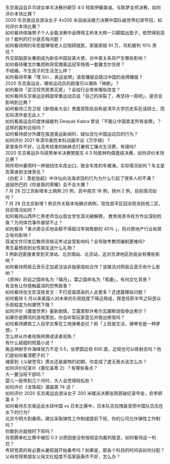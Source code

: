 东京奥运会乒乓球女单半决赛孙颖莎 4:0 轻取伊藤美诚，与陈梦会师决赛，如何评价本场比赛？  
2020 东京奥运会游泳女子 4x200 米自由泳接力决赛中国队破世界纪录夺冠，如何评价本场比赛？  
如何看待体操男子个人全能决赛中金牌得主桥本大辉一只脚踏出垫子，依然得到高分？裁判的打分是否有问题？  
如何看待网约车拒载哮喘老人后阻碍就医，家属索赔 61 万，司机被判 10% 责任？  
外交部副部长秦刚成为新任中国驻美大使，对中美关系将产生哪些影响？  
如何看待雅戈尔集团称将奖赠奥运冠军杨倩一套雅戈尔住房？  
不结婚，不生孩子的生活怎么样？  
如何看待苹果「嘿 Siri ，奥运金牌」语音播报会跳过中国的金牌播报？  
2020 东京奥运会，哪些运动员的颜值可以堪称「神颜」？  
如何看待「武汉将凭房票买房」？会给行业带来哪些改变？  
如何看待东京奥运会韩国举重运动员说「自己的床裂了，再坚持一周吧」，是否会影响到比赛？  
如何看待江苏卫视《新相亲大会》男嘉宾陈凯自称是清华大学历史系在读硕士，而实际清华查无此人？  
如何看奥运会印度体操裁判 Deepak Kabra 曾说「不能让中国拿走所有金牌」？这样的裁判合规吗？  
如何看待部分外媒在报道奥运新闻时，疑似丑化中国运动员的行为？  
如何评价 2021 年清华美院本科动画毕设《万华镜》？  
家里条件不好，让高考结束的妹妹去打暑假工赚点生活费，有错吗?  
2020 东京奥运乒乓球男单半决赛樊振东 4:3 险胜林昀儒晋级决赛，如何评价本场比赛？  
网传郑州暴雨时一奔驰挡住车库出口，致全车库的车被淹，实际情况如何？车主是否需承担法律责任？  
《白蛇 2：青蛇劫起》中许仙向法海求饶的行为为什么引起了很多人的不满？  
迪丽热巴的《你是我的荣耀》会不会大爆？  
7 月 28 日江苏新增本土病例 20 例，其中南京 18 例，扬州 2 例，目前情况如何？  
7 月 28 日北京新增 1 例京外关联本地确诊病例，现住昌平区回龙观龙跃苑二区，目前情况如何？  
如何看待山西怀仁男老师当众扇女学生耳光被解聘， 教育局责令校方作出深刻检查？为何体罚事件屡禁不止？  
如何看待「重点房企买地金额不得超过年销售额的 40% 」，将对房地产行业和房企有何影响？  
双减文件印发后教师资格证考试会受影响吗？会导致考教师编制更难吗?  
男生最想收到女性朋友送什么礼物？  
3 例新冠密接者曾到天津站、北京南站、北京站，这对京津地区防疫会有哪些影响？  
如何看待网易云音乐正加紧洽谈非独家版权合作？该做法对网易云音乐有什么影响？  
《原神》将岩之国命名为「璃月」，雷之国命名为「稻妻」，有何文化背景？  
有没有让你感触最深的恐怖故事？  
如何看待张文宏深夜发文：不打疫苗感染的人会更多？还透露哪些问题？  
如何看待 5 月以来美国人对未来的乐观程度下降近两成，拜登任职半年之际民众乐观程度为何骤然下降？  
如何评价《魔兽世界》最新剧情，艾露恩默许希尔瓦娜斯烧毁泰达希尔？  
如果你是腾讯的游戏策划，你会听取玩家意见并做出修改吗？  
如何看待建筑工人自学古筝在工地弹奏走红？称「上班是生活，弹琴也是一种梦想」？  
怎么样从作者视角转换成读者视角？  
有什么超甜的短篇小说？  
奥运神射手许海峰视力不足 0.5，张梦圆近视 600 度，近视也可以练射击吗？他们是如何看清靶子的？  
魂穿到《斗破苍穹》萧炎还是废物的初期，你变成了虚无吞炎该怎么办？  
如何评价纪录片《塞伦盖蒂 2》？有哪些看点？  
大一要当班干部吗？  
婴儿一般带到几个月时，大人会觉得轻松些？  
如何评价《龙珠超》漫画第 74 话？  
如何评价 2020 东京奥运会游泳女子 200 米蝶泳决赛张雨霏破纪录夺金，俞李妍第 6 ？  
如何看待东京奥运会水球中国 vs 日本比赛中，日本队员拉拽甚至把中国队员压在水下的行为?  
北京今明大到暴雨，建议采取弹性工作制或提前下班，你的公司允许弹性工作制吗？  
你敢到点就按时下班吗？  
肖若腾单杠比赛中被扣 0.3 分原因是没有按规定向裁判致意，如何看待这一判罚？  
考研党真的有必要从暑假就开始备考吗？如果是，那各个科目的时间该如何分配？  
父母觉得男朋友父母文化程度不高家庭条件不好，怎么办？  
